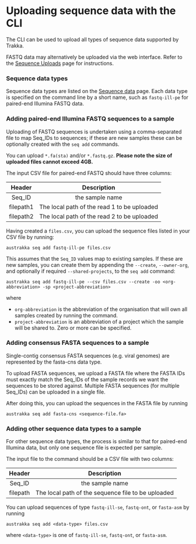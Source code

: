 
# Uploading sequence data with the CLI

The CLI can be used to upload all types of sequence data supported by Trakka.

FASTQ data may alternatively be uploaded via the web interface. 
Refer to the [Sequence Uploads](/Web-Interface/Uploads/sequence-uploads.md) page for instructions.

### Sequence data types

Sequence data types are listed on the [Sequence data](/Reference/sequence-data.md) page.
Each data type is specified on the command line by a short name, such as `fastq-ill-pe` for paired-end Illumina FASTQ data.

### Adding paired-end Illumina FASTQ sequences to a sample

Uploading of FASTQ sequences is undertaken using a comma-separated file to map Seq_IDs
to sequences; if these are new samples these can be optionally created with the `seq add` commands. 

You can upload `*.fa(sta)` and/or `*.fastq.gz`. 
**Please note the size of uploaded files cannot exceed 4GB.**

The input CSV file for paired-end FASTQ should have three columns:

| Header |                           Description                            |
|:---:|:----------------------------------------------------------------:|
|Seq_ID| the sample name|
|filepath1|           The local path of the read 1 to be uploaded            |
|filepath2|           The local path of the read 2 to be uploaded            |

Having created a `files.csv`, you can upload the sequence files listed in your CSV file by running: 

```
austrakka seq add fastq-ill-pe files.csv
```

This assumes that the `Seq_ID` values map to existing samples. If these are new samples, you can create them by
appending the `--create`, `--owner-org`, and optionally if required `--shared-projects`, to the `seq add` command:

```
austrakka seq add fastq-ill-pe --csv files.csv --create -oo <org-abbreviation> -sp <project-abbreviation>
```
where 

- `org-abbreviation` is the abbreviation of the organisation that will own all samples created by running the command.
- `project-abbreviation` is an abbreviation of a project which the sample will be shared to. Zero or more can be specified.


### Adding consensus FASTA sequences to a sample

Single-contig consensus FASTA sequences (e.g. viral genomes) are represented by the fasta-cns data type.

To upload FASTA sequences, we upload a FASTA file where the FASTA IDs must exactly match the Seq_IDs 
of the sample records we want the sequences to be stored against. Multiple FASTA sequences (for multiple
Seq_IDs) can be uploaded in a single file.

After doing this, you can upload the sequences in the FASTA file by running
```
austrakka seq add fasta-cns <sequence-file.fa>
```

### Adding other sequence data types to a sample

For other sequence data types, the process is similar to that for paired-end Illumina data, 
but only one sequence file is expected per sample.

The input file to the command should be a CSV file with two columns:

| Header |                           Description                            |
|:---:|:----------------------------------------------------------------:|
|Seq_ID| the sample name |
|filepath|           The local path of the sequence file to be uploaded            |

You can upload sequences of type `fastq-ill-se`, `fastq-ont`, or `fasta-asm` by running 
```
austrakka seq add <data-type> files.csv
```
where `<data-type>` is one of `fastq-ill-se`, `fastq-ont`, or `fasta-asm`.
